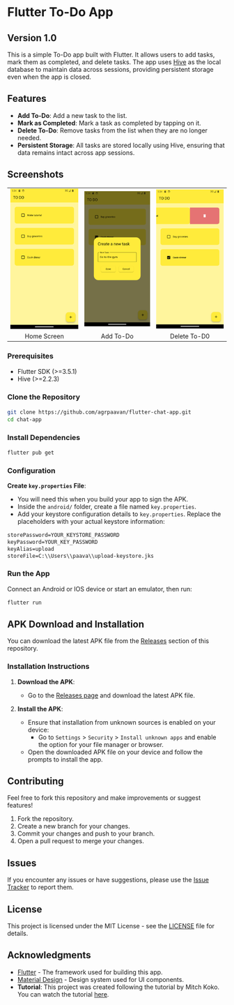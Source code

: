 # Flutter To-Do App

## Version 1.0

This is a simple To-Do app built with Flutter. It allows users to add tasks, mark them as completed, and delete tasks. The app uses [Hive](https://pub.dev/packages/hive) as the local database to maintain data across sessions, providing persistent storage even when the app is closed.

## Features

- **Add To-Do**: Add a new task to the list.
- **Mark as Completed**: Mark a task as completed by tapping on it.
- **Delete To-Do**: Remove tasks from the list when they are no longer needed.
- **Persistent Storage**: All tasks are stored locally using Hive, ensuring that data remains intact across app sessions.

## Screenshots

<div align="center">
  <table style="border: 0px">
    <tr>
      <td>
        <img
          src="./assets/screenshots/home_page.png"
          alt="Home Screen"
          width="200"
        />
      </td>
      <td>
        <img
          src="./assets/screenshots/new_task.png"
          alt="Add To-Do"
          width="200"
        />
      </td>
      <td>
        <img
          src="./assets/screenshots/delete_task.png"
          alt="Delete To-Do"
          width="200"
        />
      </td>
    </tr>
    <tr style="text-align: center">
      <td>Home Screen</td>
      <td>Add To-Do</td>
      <td>Delete To-D0</td>
    </tr>
  </table>
</div>

### Prerequisites

- Flutter SDK (>=3.5.1)
- Hive (>=2.2.3)

### Clone the Repository

```sh
git clone https://github.com/agrpaavan/flutter-chat-app.git
cd chat-app
```

### Install Dependencies

```sh
flutter pub get
```

### Configuration

**Create `key.properties` File**:

- You will need this when you build your app to sign the APK.
- Inside the `android/` folder, create a file named `key.properties`.
- Add your keystore configuration details to `key.properties`. Replace the placeholders with your actual keystore information:

```properties
storePassword=YOUR_KEYSTORE_PASSWORD
keyPassword=YOUR_KEY_PASSWORD
keyAlias=upload
storeFile=C:\\Users\\paava\\upload-keystore.jks
```

### Run the App

Connect an Android or IOS device or start an emulator, then run:

```sh
flutter run
```

## APK Download and Installation

You can download the latest APK file from the [Releases](https://github.com/agrpaavan/flutter-todo-app/releases) section of this repository.

### Installation Instructions

1. **Download the APK**:
   - Go to the [Releases page](https://github.com/agrpaavan/flutter-chat-app/releases) and download the latest APK file.

2. **Install the APK**:
   - Ensure that installation from unknown sources is enabled on your device:
     - Go to `Settings` > `Security` > `Install unknown apps` and enable the option for your file manager or browser.
   - Open the downloaded APK file on your device and follow the prompts to install the app.

## Contributing

Feel free to fork this repository and make improvements or suggest features!

1. Fork the repository.
2. Create a new branch for your changes.
3. Commit your changes and push to your branch.
4. Open a pull request to merge your changes.

## Issues

If you encounter any issues or have suggestions, please use the [Issue Tracker](https://github.com/agrpaavan/flutter-todo-app/issues) to report them.

## License

This project is licensed under the MIT License - see the [LICENSE](https://github.com/AgrPaavan/flutter-todo-app/blob/main/LICENSE) file for details.

## Acknowledgments

- [Flutter](https://flutter.dev/) - The framework used for building this app.
- [Material Design](https://material.io/design) - Design system used for UI components.
- **Tutorial**: This project was created following the tutorial by Mitch Koko. You can watch the tutorial [here](https://www.youtube.com/watch?v=mMgr47QBZWA).
